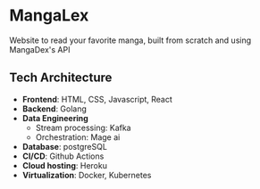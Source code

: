 # MangaLex
Website to read your favorite manga, built from scratch and using MangaDex's API

## Tech Architecture
- **Frontend**: HTML, CSS, Javascript, React
- **Backend**: Golang
- **Data Engineering**
  - Stream processing: Kafka
  - Orchestration: Mage ai
- **Database**: postgreSQL
- **CI/CD**: Github Actions
- **Cloud hosting**: Heroku
- **Virtualization**: Docker, Kubernetes
